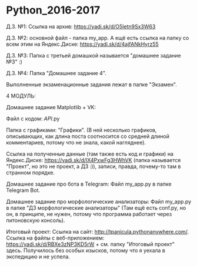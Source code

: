 # Python_2016-2017

Д.З. №1:
Ссылка на архив: https://yadi.sk/d/O5Ietn9Sx3W63

Д.З. №2:
основной файл - папка my_app.
А ещё есть ссылка на папку со всем этим на Яндекс.Диске: https://yadi.sk/d/4ajfANkHyrz55

Д.З. №3:
Папка с третьей домашкой называется "домашнее задание №3" :)

Д.З. №4:
Папка "Домашнее задание 4".

Выполненные экзаменационные задания лежат в папке "Экзамен".

4 МОДУЛЬ:

Домашнее задание Matplotlib + VK:

Файл с кодом: _API_.py

Папка с графиками: "Графики". (В ней несколько графиков, описывающих, как длина поста соотносится со средней длиной комментариев, потому что не знала, какой нагляднее).

Ссылка на полученные данные (там также есть код и графики) на Яндекс.Диске: https://yadi.sk/d/lX4PxwFg3HWhVK (папка называется "Проект", но это не проект, а ДЗ :)), записи, правда, почему-то там в странном порядке.

Домашнее задание про бота в Telegram: 
Файл my_app.py в папке Telegram Bot.

Домашнее задание про морфологические анализаторы:
Файл my_app.py в папке "ДЗ морфологические анализаторы" (Там ещё есть conf.py, но он, в принципе, не нужен, потому что программа работает через питоновскую консоль).


Итоговый проект:
Ссылка на сайт: http://tpanicula.pythonanywhere.com/. Ссылка на файлы с веб-приложением: https://yadi.sk/d/RBXe3zNP3KD5rW  + см. папку "Итоговый проект" здесь. Получилось без особых изысков, потому что я уехала в экспедицию и не успела. 
